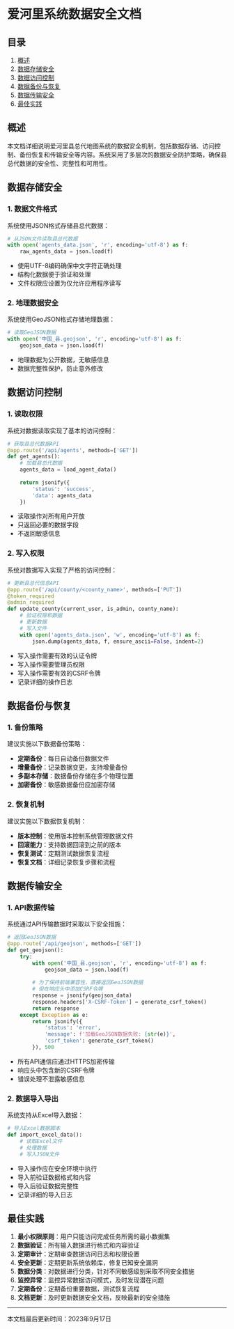 # 爱河里系统数据安全文档

## 目录

1. [概述](#概述)
2. [数据存储安全](#数据存储安全)
3. [数据访问控制](#数据访问控制)
4. [数据备份与恢复](#数据备份与恢复)
5. [数据传输安全](#数据传输安全)
6. [最佳实践](#最佳实践)

## 概述

本文档详细说明爱河里县总代地图系统的数据安全机制，包括数据存储、访问控制、备份恢复和传输安全等内容。系统采用了多层次的数据安全防护策略，确保县总代数据的安全性、完整性和可用性。

## 数据存储安全

### 1. 数据文件格式

系统使用JSON格式存储县总代数据：

```python
# 从JSON文件读取县总代数据
with open('agents_data.json', 'r', encoding='utf-8') as f:
    raw_agents_data = json.load(f)
```

- 使用UTF-8编码确保中文字符正确处理
- 结构化数据便于验证和处理
- 文件权限应设置为仅允许应用程序读写

### 2. 地理数据安全

系统使用GeoJSON格式存储地理数据：

```python
# 读取GeoJSON数据
with open('中国_县.geojson', 'r', encoding='utf-8') as f:
    geojson_data = json.load(f)
```

- 地理数据为公开数据，无敏感信息
- 数据完整性保护，防止意外修改

## 数据访问控制

### 1. 读取权限

系统对数据读取实现了基本的访问控制：

```python
# 获取县总代数据API
@app.route('/api/agents', methods=['GET'])
def get_agents():
    # 加载县总代数据
    agents_data = load_agent_data()
    
    return jsonify({
        'status': 'success',
        'data': agents_data
    })
```

- 读取操作对所有用户开放
- 只返回必要的数据字段
- 不返回敏感信息

### 2. 写入权限

系统对数据写入实现了严格的访问控制：

```python
# 更新县总代信息API
@app.route('/api/county/<county_name>', methods=['PUT'])
@token_required
@admin_required
def update_county(current_user, is_admin, county_name):
    # 验证权限和数据
    # 更新数据
    # 写入文件
    with open('agents_data.json', 'w', encoding='utf-8') as f:
        json.dump(agents_data, f, ensure_ascii=False, indent=2)
```

- 写入操作需要有效的认证令牌
- 写入操作需要管理员权限
- 写入操作需要有效的CSRF令牌
- 记录详细的操作日志

## 数据备份与恢复

### 1. 备份策略

建议实施以下数据备份策略：

- **定期备份**：每日自动备份数据文件
- **增量备份**：记录数据变更，支持增量备份
- **多副本存储**：数据备份存储在多个物理位置
- **加密备份**：敏感数据备份应加密存储

### 2. 恢复机制

建议实施以下数据恢复机制：

- **版本控制**：使用版本控制系统管理数据文件
- **回滚能力**：支持数据回滚到之前的版本
- **恢复测试**：定期测试数据恢复流程
- **恢复文档**：详细记录恢复步骤和流程

## 数据传输安全

### 1. API数据传输

系统通过API传输数据时采取以下安全措施：

```python
# 返回GeoJSON数据
@app.route('/api/geojson', methods=['GET'])
def get_geojson():
    try:
        with open('中国_县.geojson', 'r', encoding='utf-8') as f:
            geojson_data = json.load(f)
        
        # 为了保持前端兼容性，直接返回GeoJSON数据
        # 但在响应头中添加CSRF令牌
        response = jsonify(geojson_data)
        response.headers['X-CSRF-Token'] = generate_csrf_token()
        return response
    except Exception as e:
        return jsonify({
            'status': 'error',
            'message': f'加载GeoJSON数据失败: {str(e)}',
            'csrf_token': generate_csrf_token()
        }), 500
```

- 所有API通信应通过HTTPS加密传输
- 响应头中包含新的CSRF令牌
- 错误处理不泄露敏感信息

### 2. 数据导入导出

系统支持从Excel导入数据：

```python
# 导入Excel数据脚本
def import_excel_data():
    # 读取Excel文件
    # 处理数据
    # 写入JSON文件
```

- 导入操作应在安全环境中执行
- 导入前验证数据格式和内容
- 导入后验证数据完整性
- 记录详细的导入日志

## 最佳实践

1. **最小权限原则**：用户只能访问完成任务所需的最小数据集
2. **数据验证**：所有输入数据进行格式和内容验证
3. **定期审计**：定期审查数据访问日志和权限设置
4. **安全更新**：定期更新系统依赖库，修复已知安全漏洞
5. **数据分类**：对数据进行分类，针对不同敏感级别采取不同安全措施
6. **监控异常**：监控异常数据访问模式，及时发现潜在问题
7. **定期备份**：定期备份重要数据，测试恢复流程
8. **文档更新**：及时更新数据安全文档，反映最新的安全措施

---

本文档最后更新时间：2023年9月17日